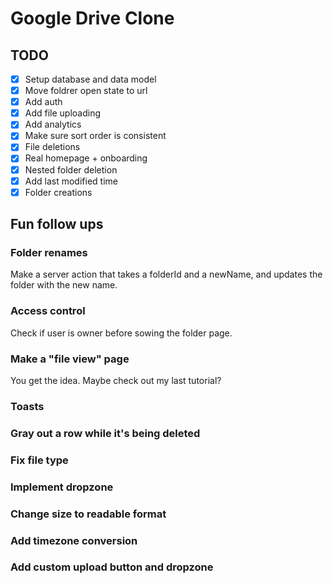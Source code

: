 # Google Drive Clone

## TODO

- [x] Setup database and data model
- [x] Move foldrer open state to url
- [x] Add auth
- [x] Add file uploading
- [x] Add analytics
- [x] Make sure sort order is consistent
- [x] File deletions
- [x] Real homepage + onboarding
- [x] Nested folder deletion
- [x] Add last modified time
- [x] Folder creations

## Fun follow ups

### Folder renames

Make a server action that takes a folderId and a newName, and updates the folder with the new name.

### Access control

Check if user is owner before sowing the folder page.

### Make a "file view" page

You get the idea. Maybe check out my last tutorial?

### Toasts

### Gray out a row while it's being deleted

### Fix file type

### Implement dropzone

### Change size to readable format

### Add timezone conversion

### Add custom upload button and dropzone
